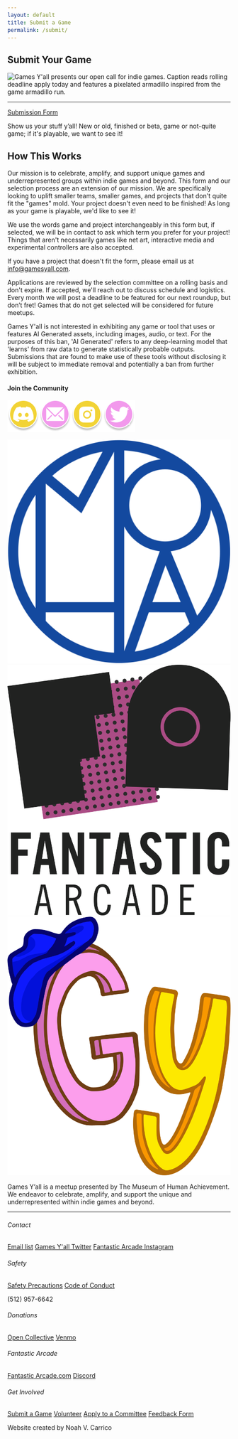 ```yaml
---
layout: default
title: Submit a Game
permalink: /submit/
---
```


## Submit Your Game

![Games Y'all presents our open call for indie games. Caption reads rolling deadline apply today and features a pixelated armadillo inspired from the game armadillo run.](/images/misc-img/call-for-games.png)

- - -

[Submission Form](https://form.jotform.com/231816434607153)  
  
Show us your stuff y’all! New or old, finished or beta, game or not-quite game; if it's playable, we want to see it!

## How This Works

Our mission is to celebrate, amplify, and support unique games and underrepresented groups within indie games and beyond. This form and our selection process are an extension of our mission. We are specifically looking to uplift smaller teams, smaller games, and projects that don't quite fit the "games" mold. Your project doesn't even need to be finished! As long as your game is playable, we'd like to see it!  
  
We use the words game and project interchangeably in this form but, if selected, we will be in contact to ask which term you prefer for your project! Things that aren't necessarily games like net art, interactive media and experimental controllers are also accepted.  
  
If you have a project that doesn't fit the form, please email us at <info@gamesyall.com>.  
  
Applications are reviewed by the selection committee on a rolling basis and don't expire. If accepted, we'll reach out to discuss schedule and logistics. Every month we will post a deadline to be featured for our next roundup, but don’t fret! Games that do not get selected will be considered for future meetups.  
  
Games Y'all is not interested in exhibiting any game or tool that uses or features AI Generated assets, including images, audio, or text. For the purposes of this ban, 'AI Generated' refers to any deep-learning model that 'learns' from raw data to generate statistically probable outputs. Submissions that are found to make use of these tools without disclosing it will be subject to immediate removal and potentially a ban from further exhibition.

#### Join the Community

 [![A link to the Fantastic Arcade Discord server.](/img/Social-buttons/discord-button.png)](https://discord.gg/rSMjDEeXu5)[![A link to the Games Y'all newsletter.](/img/Social-buttons/email-button.png)](https://form.jotform.com/231687367346164)[![A link to the Games Y'all instagram page.](/img/Social-buttons/instagram-button.png)](https://www.instagram.com/fantastic.arcade/?igshid=YmMyMTA2M2Y%3D)[![A link to the Games Y'all twitter](/img/Social-buttons/twitter-button.png)](https://mobile.twitter.com/gamesyall)

 [![A link to the Museum of Human Acheivement homepage.](/img/Social-buttons/MoHA_icon-blue.png)](https://themuseumofhumanachievement.com/)[![A link to the Fantastic Arcade homepage.](/img/Social-buttons/Fantastic-arcade-logo.png)](https://fantasticarcade.com/)[![A link to the Games Y'all homepage.](/img/Social-buttons/games-yall-logo-square.png)](/)

Games Y’all is a meetup presented by The Museum of Human Achievement. We endeavor to celebrate, amplify, and support the unique and underrepresented within indie games and beyond.

- - -

###### Contact

[Email list](https://form.jotform.com/231687367346164) [Games Y'all Twitter](https://mobile.twitter.com/gamesyall) [Fantastic Arcade Instagram](https://www.instagram.com/fantastic.arcade/?igshid=YmMyMTA2M2Y%3D)

###### Safety

[Safety Precautions](/safety) [Code of Conduct](https://docs.google.com/document/d/1vA1P_608XVhhz3-PQTwZcrDHjXG53W3L-MoQU8cY1TI/edit?usp=sharing)

(512) 957-6642

###### Donations

[Open Collective](https://opencollective.com/gamesyall) [Venmo](https://account.venmo.com/u/TheMuseum)

###### Fantastic Arcade

[Fantastic Arcade.com](https://fantasticarcade.com/) [Discord](https://discord.gg/rSMjDEeXu5)

###### Get Involved

[Submit a Game](/submit-a-game) [Volunteer](https://forms.gle/Hyetd1B6MBBXw4wGA) [Apply to a Committee](/apply-to-committee) [Feedback Form](https://form.jotform.com/231855146635157)

Website created by Noah V. Carrico
